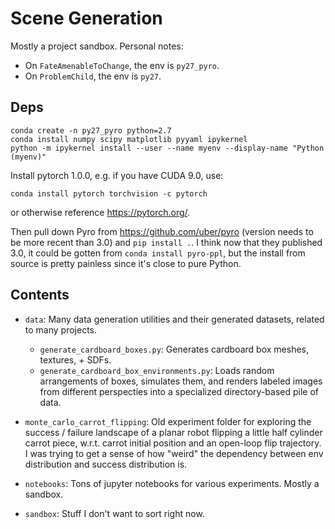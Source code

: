 # Scene Generation

Mostly a project sandbox. Personal notes:
- On `FateAmenableToChange`, the env is `py27_pyro`.
- On `ProblemChild`, the env is `py27`.

## Deps

```
conda create -n py27_pyro python=2.7
conda install numpy scipy matplotlib pyyaml ipykernel
python -m ipykernel install --user --name myenv --display-name "Python (myenv)"
```

Install pytorch 1.0.0, e.g. if you have CUDA 9.0, use:

```
conda install pytorch torchvision -c pytorch
```

or otherwise reference https://pytorch.org/.

Then pull down Pyro from https://github.com/uber/pyro (version needs
to be more recent than 3.0) and `pip install .`. I think now that
they published 3.0, it could be gotten from `conda install pyro-ppl`, but
the install from source is pretty painless since it's close to pure
Python.

## Contents
- `data`: Many data generation utilities and their generated datasets,
related to many projects.
  - `generate_cardboard_boxes.py`: Generates cardboard box meshes, textures, + SDFs.
  - `generate_cardboard_box_environments.py`: Loads random arrangements of boxes,
  simulates them, and renders labeled images from different perspecties into
  a specialized directory-based pile of data.

- `monte_carlo_carrot_flipping`: Old experiment folder for exploring the
success / failure landscape of a planar robot flipping a little half cylinder
carrot piece, w.r.t. carrot initial position and an open-loop flip trajectory.
I was trying to get a sense of how "weird" the dependency between env distribution
and success distribution is.

- `notebooks`: Tons of jupyter notebooks for various experiments. Mostly a sandbox.

- `sandbox`: Stuff I don't want to sort right now.
